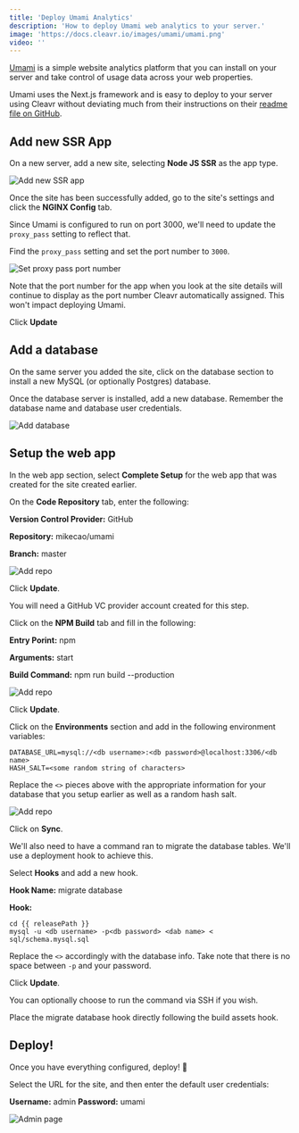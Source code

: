 ```yaml
---
title: 'Deploy Umami Analytics'
description: 'How to deploy Umami web analytics to your server.'
image: 'https://docs.cleavr.io/images/umami/umami.png'
video: ''
---
```


[Umami](https://umami.is/) is a simple website analytics platform that you can install on your server and take control of usage data across your web
properties. 

Umami uses the Next.js framework and is easy to deploy to your server using Cleavr without deviating much from their instructions on their
[readme file on GitHub](https://github.com/mikecao/umami). 

## Add new SSR App
On a new server, add a new site, selecting **Node JS SSR** as the app type. 

![Add new SSR app](/images/umami/new-ssr.png)

Once the site has been successfully added, go to the site's settings and click the **NGINX Config** tab. 

Since Umami is configured to run on port 3000, we'll need to update the `proxy_pass` setting to reflect that.

Find the `proxy_pass` setting and set the port number to `3000`.

![Set proxy pass port number](/images/umami/proxy-pass.png)

<base-info>
Note that the port number for the app when you look at the site details will continue to display as the port number Cleavr
automatically assigned. This won't impact deploying Umami. 
</base-info>

Click **Update**

## Add a database

On the same server you added the site, click on the database section to install a new MySQL (or optionally Postgres) database. 

Once the database server is installed, add a new database. Remember the database name and database user credentials. 

![Add database](/images/umami/database.png)

## Setup the web app
In the web app section, select **Complete Setup** for the web app that was created for the site created earlier. 

On the **Code Repository** tab, enter the following: 

**Version Control Provider:** GitHub

**Repository:** mikecao/umami

**Branch:** master

![Add repo](/images/umami/repo.png)

Click **Update**.

<base-info>
You will need a GitHub VC provider account created for this step.
</base-info>

Click on the **NPM Build** tab and fill in the following: 

**Entry Porint:** npm

**Arguments:** start

**Build Command:** npm run build --production

![Add repo](/images/umami/entry.png)

Click **Update**.

Click on the **Environments** section and add in the following environment variables: 

```
DATABASE_URL=mysql://<db username>:<db password>@localhost:3306/<db name>
HASH_SALT=<some random string of characters>
```
Replace the `<>` pieces above with the appropriate information for your database that you setup earlier as well as a random
hash salt. 

![Add repo](/images/umami/env-variables.png)

Click on **Sync**.

We'll also need to have a command ran to migrate the database tables. We'll use a deployment hook to achieve this. 

Select **Hooks** and add a new hook. 

**Hook Name:** migrate database

**Hook:**
```
cd {{ releasePath }}
mysql -u <db username> -p<db password> <dab name> < sql/schema.mysql.sql
```

Replace the `<>` accordingly with the database info. Take note that there is no space between `-p` and your password. 

Click **Update**.

<base-info>
You can optionally choose to run the command via SSH if you wish. 
</base-info>

Place the migrate database hook directly following the build assets hook. 

## Deploy!
Once you have everything configured, deploy! 🚀

Select the URL for the site, and then enter the default user credentials: 

**Username:** admin
**Password:** umami

![Admin page](/images/umami/admin-page.png)
